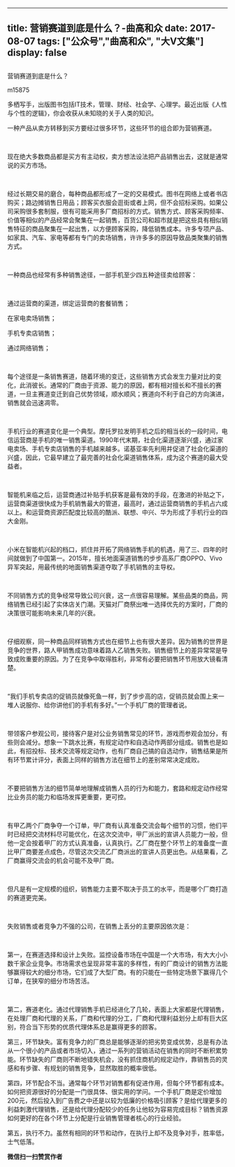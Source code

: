 
---
title:   营销赛道到底是什么？-曲高和众
date: 2017-08-07
tags: ["公众号","曲高和众", "大V文集"]
display: false
---


## 



营销赛道到底是什么？




m15875




多栖写手，出版图书包括IT技术，管理、财经、社会学、心理学。最近出版《人性与个性的逻辑》，你会收获从未知晓的关于人类的知识。


一种产品从卖方转移到买方要经过很多环节，这些环节的组合即为营销赛道。

&nbsp;

现在绝大多数商品都是买方有主动权，卖方想法设法把产品销售出去，这就是通常说的买方市场。

&nbsp;

经过长期交易的磨合，每种商品都形成了一定的交易模式。图书在网络上或者书店购买；路边摊销售日用品；顾客买衣服会逛街或者上网，但不会招标采购。如果公司采购很多套制服，很有可能采用多厂商招标的方式。销售方式、顾客采购频率、价值等相似的产品经常会聚集在一起销售，百货公司和超市就是把这些具有相似销售特征的商品聚集在一起出售，以方便顾客采购，降低销售成本。许多专项产品、如家具、汽车、家电等都有专门的卖场销售，许许多多的原因导致品类聚集的销售方式。

&nbsp;

一种商品也经常有多种销售途径，一部手机至少四五种途径卖给顾客：

&nbsp;

通过运营商的渠道，绑定运营商的套餐销售；

在家电卖场销售；

手机专卖店销售；

通过网络销售；

&nbsp;

每个途径是一条销售赛道，随着环境的变迁，这些销售方式会发生力量对比的变化，此消彼长。通常的厂商由于资源、能力的原因，都有相对擅长和不擅长的赛道，一旦主赛道变迁到自己优势领域，顺水顺风；赛道向不利于自己的方向演进，销售就会迅速凋零。

&nbsp;

手机行业的赛道变化是一个典型。摩托罗拉发明手机之后的相当长的一段时间，电信运营商是手机的唯一销售渠道。1990年代末期，社会化渠道逐渐兴盛，通过家电卖场、手机专卖店销售的手机越来越多。诺基亚率先利用并促进了社会化渠道的兴盛，因此，它最早建立了最完善的社会化渠道销售体系，成为这个赛道的最大受益者。

&nbsp;

智能机来临之后，运营商通过补贴手机获客是最有效的手段，在激进的补贴之下，运营商渠道很快成为手机销售最大的管道，最高时，通过运营商销售的手机占六成以上。和运营商资源匹配度比较高的酷派、联想、中兴、华为形成了手机行业的四大金刚。

&nbsp;

小米在智能机兴起的档口，抓住并开拓了网络销售手机的机遇，用了三、四年的时间就做到了中国第一。2015年，擅长地面渠道销售的步步高系厂商OPPO、Vivo异军突起，用最传统的地面销售渠道夺取了手机销售的主导权。

&nbsp;

不同销售方式的竞争经常导致公司兴衰，这一点很容易理解。某些品类的商品，网络销售已经引起了实体店关门潮。天猫对厂商祭出唯一选择优先的方案时，厂商的决策很可能影响未来几年的兴衰。

&nbsp;

仔细观察，同一种商品同样销售方式也在细节上也有很大差异。因为销售的世界是竞争的世界，路人甲销售成功意味着路人乙销售失败。销售细节上的差异常常是导致成败重要的原因。为了在竞争中取得胜利，非常有必要把销售环节用放大镜看清楚。

&nbsp;

“我们手机专卖店的促销员就像死鱼一样，到了步步高的店，促销员就会围上来一堆人说服你、给你讲他们的手机有多好。”一个手机厂商的管理者说。

&nbsp;

带领客户参观公司，接待客户是对公业务销售常见的环节，游戏而参观会加分，有些则会减分。想象一下跳水比赛，有规定动作和自选动作两部分组成。销售也是如此，有招投标、技术交流等规定动作，也有厂商自己搞的自选动作，销售结果是所有环节累计评分，表面上同样的销售方法在细节上的差别常常决定成败。

&nbsp;

不要把销售方法的细节简单地理解成销售人员的行为和能力，套路和规定动作经常比业务员的能力和临场发挥更重要，更可控。

&nbsp;

有甲乙两个厂商争夺一个订单，甲厂商有认真准备交流会每个细节的习惯，他们平时已经把交流材料尽可能优化，在这次交流中，甲厂派出的宣讲人员能力一般，但他一定会按着甲厂的方式认真准备，认真执行。乙厂商在整个环节上的准备度一直比甲厂商要差点成色，尽管这次交流乙厂商派出的宣讲人员更出色。从结果看，乙厂商赢得交流会的机会可能不及甲厂商。

&nbsp;

但凡是有一定规模的组织，销售能力主要不取决于员工的水平，而是哪个厂商打造的赛道更完美。

&nbsp;

失败销售或者竞争力不强的公司，在销售上丢分的主要原因依次是：

&nbsp;

第一，在赛道选择和设计上失败。监控设备市场在中国是一个大市场，有大大小小数千家企业竞争。市场需求也呈现非常丰富的多样性，有的厂商设计的销售方法能够赢得较大的细分市场，它们成了大型厂商。有的只能在一些特定场景下赢得几个订单，在狭窄的细分市场苦活。

&nbsp;

第二，赛道老化。通过代理销售手机已经进化了几轮，表面上大家都是代理销售，在处理厂商和代理的关系，厂商和代理的分工，厂商和代理利益划分上却有巨大区别，符合当下形势的优质代理体系总是赢得更多的顾客。



第三，环节缺失。富有竞争力的厂商总是能够逐渐的把劣势变成优势，总是有办法从一个很小的产品或者市场切入，通过一系列的营销活动在销售的同时不断积累势能。环节缺失的厂商则不断地错失机会，没有抓住商机的规定动作，靠销售员的灵感和有步骤、有规划的销售竞争，显然取胜的概率很低。



第四，环节配合不当。通常每个环节对销售都有促进作用，但每个环节都有成本。如何把资源很好的分配是一门很具体、很实用的学问。一个手机厂商是定价增加200元，然后投入到广告费之中还是以较为低廉的价格吸引顾客？是给代理更多的利益刺激代理销售，还是给代理分配较少的任务让他较为容易完成目标？销售资源如何更好的在各个环节上分配是行业销售管理者核心的行业经验。



第五，执行不力。虽然有相同的环节和动作，在执行上却不及竞争对手，胜率低，士气低落。




**微信扫一扫赞赏作者**















